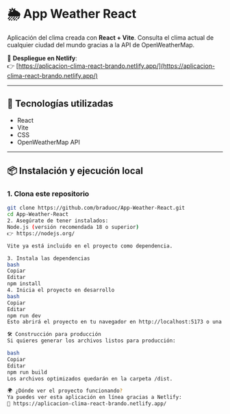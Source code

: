 # 🌦️ App Weather React

Aplicación del clima creada con **React + Vite**. Consulta el clima actual de cualquier ciudad del mundo gracias a la API de OpenWeatherMap.

🔗 **Despliegue en Netlify**:  
👉 [https://aplicacion-clima-react-brando.netlify.app/](https://aplicacion-clima-react-brando.netlify.app/)

---

## 🚀 Tecnologías utilizadas

- React
- Vite
- CSS
- OpenWeatherMap API

---

## 📦 Instalación y ejecución local

### 1. Clona este repositorio

```bash
git clone https://github.com/braduoc/App-Weather-React.git
cd App-Weather-React
2. Asegúrate de tener instalados:
Node.js (versión recomendada 18 o superior)
👉 https://nodejs.org/

Vite ya está incluido en el proyecto como dependencia.

3. Instala las dependencias
bash
Copiar
Editar
npm install
4. Inicia el proyecto en desarrollo
bash
Copiar
Editar
npm run dev
Esto abrirá el proyecto en tu navegador en http://localhost:5173 o una URL similar.

🛠️ Construcción para producción
Si quieres generar los archivos listos para producción:

bash
Copiar
Editar
npm run build
Los archivos optimizados quedarán en la carpeta /dist.

🌍 ¿Dónde ver el proyecto funcionando?
Ya puedes ver esta aplicación en línea gracias a Netlify:
🔗 https://aplicacion-clima-react-brando.netlify.app/

